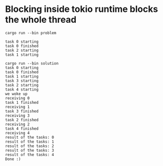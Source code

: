# Blocking inside tokio runtime blocks the whole thread

```
cargo run --bin problem 

task 0 starting
task 0 finished
task 2 starting
task 1 starting
```



```
cargo run --bin solution
task 0 starting
task 0 finished
task 1 starting
task 3 starting
task 2 starting
task 4 starting
we woke up
receiving 0
task 1 finished
receiving 1
task 3 finished
receiving 3
task 2 finished
receiving 2
task 4 finished
receiving 4
result of the tasks: 0
result of the tasks: 1
result of the tasks: 2
result of the tasks: 3
result of the tasks: 4
Done :)
```
```

```
```
```
